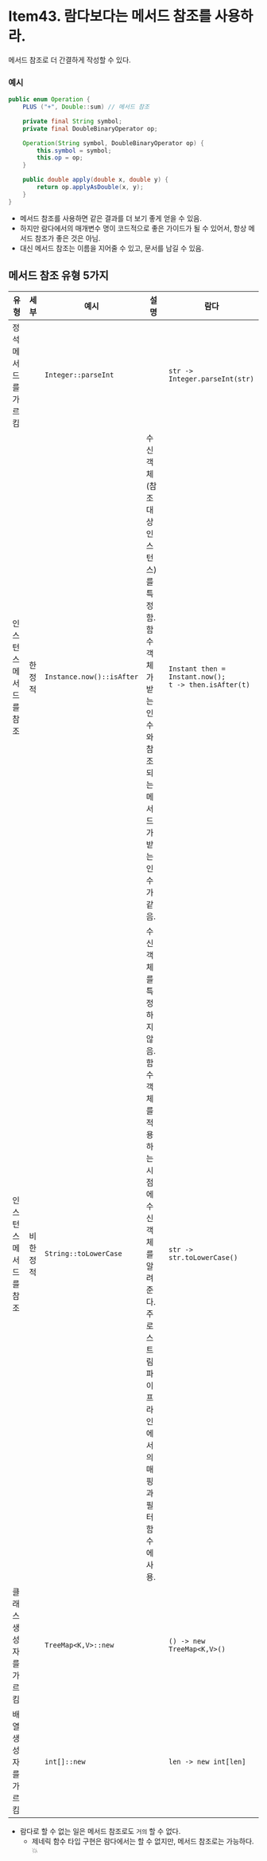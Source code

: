 # Item43. 람다보다는 메서드 참조를 사용하라.
메서드 참조로 더 간결하게 작성할 수 있다.
### 예시
```java
public enum Operation {
    PLUS ("+", Double::sum) // 메서드 참조

    private final String symbol;
    private final DoubleBinaryOperator op;

    Operation(String symbol, DoubleBinaryOperator op) {
        this.symbol = symbol;
        this.op = op;
    }

    public double apply(double x, double y) {
        return op.applyAsDouble(x, y);
    }
} 
```
* 메서드 참조를 사용하면 같은 결과를 더 보기 좋게 얻을 수 있음.
* 하지만 람다에서의 매개변수 명이 코드적으로 좋은 가이드가 될 수 있어서, 항상 메서드 참조가 좋은 것은 아님.
* 대신 메서드 참조는 이름을 지어줄 수 있고, 문서를 남길 수 있음.


## 메서드 참조 유형 5가지
|유형|세부|예시|설명|람다
|------|------|------|------|------|
|정석 메서드를 가르킴| |`Integer::parseInt`||`str -> Integer.parseInt(str)`|
|인스턴스 메서드를 참조|한정적|`Instance.now()::isAfter`|수신 객체(참조 대상 인스턴스)를 특정함.<br/>함수 객체가 받는 인수와 참조되는 메서드가 받는 인수가 같음. | `Instant then = Instant.now();` </br> `t -> then.isAfter(t)`
|인스턴스 메서드를 참조|비한정적|`String::toLowerCase`|수신 객체를 특정하지 않음.</br>함수 객체를 적용하는 시점에 수신 객체를 알려준다.</br> 주로 스트림 파이프라인에서의 매핑과 필터 함수에 사용.| `str -> str.toLowerCase()`
|클래스 생성자를 가르킴||`TreeMap<K,V>::new`||`() -> new TreeMap<K,V>()`|
|배열 생성자를 가르킴||`int[]::new`||`len -> new int[len]`|

* 람다로 할 수 없는 일은 메서드 참조로도 `거의` 할 수 없다.
    * 제네릭 함수 타입 구현은 람다에서는 할 수 없지만, 메서드 참조로는 가능하다. 💥